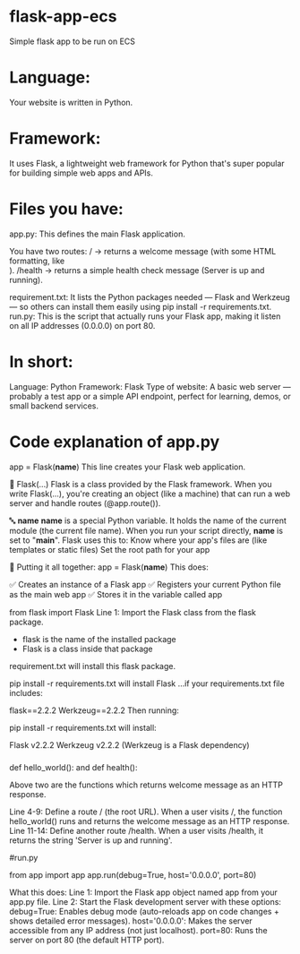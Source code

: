 # flask-app-ecs
Simple flask app to be run on ECS



# Language:
Your website is written in Python.

# Framework:
It uses Flask, a lightweight web framework for Python that's super popular for building simple web apps and APIs.

# Files you have:
app.py: This defines the main Flask application. 

You have two routes:
/ → returns a welcome message (with some HTML formatting, like <br>).
/health → returns a simple health check message (Server is up and running).

requirement.txt: 
It lists the Python packages needed — Flask and Werkzeug — so others can install them easily using pip install -r requirements.txt.
run.py: This is the script that actually runs your Flask app, making it listen on all IP addresses (0.0.0.0) on port 80.

# In short:
Language: Python
Framework: Flask
Type of website: A basic web server — probably a test app or a simple API endpoint, perfect for learning, demos, or small backend services.


# Code explanation of app.py
app = Flask(__name__)
This line creates your Flask web application.

🧱 Flask(...)
Flask is a class provided by the Flask framework.
When you write Flask(...), you're creating an object (like a machine) that can run a web server and handle routes (@app.route()).

🔤 __name__
__name__ is a special Python variable.
It holds the name of the current module (the current file name).
When you run your script directly, __name__ is set to "__main__".
Flask uses this to:
Know where your app's files are (like templates or static files)
Set the root path for your app

🔧 Putting it all together:
app = Flask(__name__)
This does:

✅ Creates an instance of a Flask app
✅ Registers your current Python file as the main web app
✅ Stores it in the variable called app

from flask import Flask
Line 1: Import the Flask class from the flask package.
* flask is the name of the installed package
* Flask is a class inside that package

requirement.txt will install this flask package.

pip install -r requirements.txt will install Flask
…if your requirements.txt file includes:

flask==2.2.2
Werkzeug==2.2.2
Then running:

pip install -r requirements.txt
will install:

Flask v2.2.2
Werkzeug v2.2.2 (Werkzeug is a Flask dependency)

###
def hello_world():
and
def health():

Above two are the functions which returns welcome message as an HTTP response.

Line 4-9: Define a route / (the root URL). When a user visits /, the function hello_world() runs and returns the welcome message as an HTTP response.
Line 11-14: Define another route /health. When a user visits /health, it returns the string 'Server is up and running'.

#run.py

from app import app
app.run(debug=True, host='0.0.0.0', port=80)

What this does:
Line 1: Import the Flask app object named app from your app.py file.
Line 2: Start the Flask development server with these options:
debug=True: Enables debug mode (auto-reloads app on code changes + shows detailed error messages).
host='0.0.0.0': Makes the server accessible from any IP address (not just localhost).
port=80: Runs the server on port 80 (the default HTTP port).


